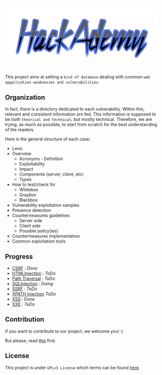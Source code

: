 ![HackAcademy Logo](Vuln/XSS/items/coollogo_com-7511137.png)

This project aims at setting a `kind of database` dealing with common `web appplication weaknesses and vulnerabilities`.

## Organization
In fact, there is a directory dedicated to each vulnerability. Within this, relevant and consistent information are fed. This information is supposed to be both `theorical and technical`; but mostly technical.
Therefore, we are trying, as much as possible, to start from scratch for the best understanding of the readers.

Here is the general structure of each case:
* Lexic
* Overview 
   * Acronyms - Definition
   * Exploitability
   * Impact
   * Components (server, client, etc)
   * Types 
* How to test/check for
   * Whitebox
   * Graybox 
   * Blackbox
* Vulnerability exploitation samples
* Presence detection
* Countermeasures guidelines
   * Server side
   * Client side
   * Possible policy(ies)
* Countermeasures implementation
* Common exploitation tools 

## Progress
* [CSRF](Vuln/CSRF/README.md) : *Done* 
* [HTMLInjection](Vuln/README.md) : *ToDo*
* [Path Traversal](Vuln/README.md) : *ToDo*
* [SQLInjection](Vuln/SQL_Injection/README.md) : *Doing*
* [SSRF](Vuln/README.md) : *ToDo*
* [XPATH injection](Vuln/XPATH/README.md) *ToDo*
* [XSS](Vuln/XSS/README.md) : *Done*
* [XXE](Vuln/XXE/README.md) : *ToDo*

## Contribution
If you want to contribute to our project, we welcome you! :) 

But please, read [this](CONTRIBUTION.md) first.

## License
This project is under `GPLv3 License` which terms can be found [here](LICENSE).
